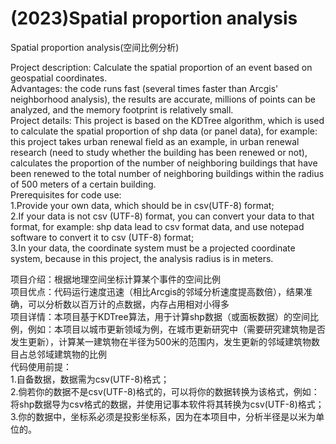 # (2023)Spatial proportion analysis
Spatial proportion analysis(空间比例分析)

Project description: Calculate the spatial proportion of an event based on geospatial coordinates.  
Advantages: the code runs fast (several times faster than Arcgis' neighborhood analysis), the results are accurate, millions of points can be analyzed, and the memory footprint is relatively small.  
Project details: This project is based on the KDTree algorithm, which is used to calculate the spatial proportion of shp data (or panel data), for example: this project takes urban renewal field as an example, in urban renewal research (need to study whether the building has been renewed or not), calculates the proportion of the number of neighboring buildings that have been renewed to the total number of neighboring buildings within the radius of 500 meters of a certain building.  
Prerequisites for code use:  
1.Provide your own data, which should be in csv(UTF-8) format;  
2.If your data is not csv (UTF-8) format, you can convert your data to that format, for example: shp data lead to csv format data, and use notepad software to convert it to csv (UTF-8) format;  
3.In your data, the coordinate system must be a projected coordinate system, because in this project, the analysis radius is in meters.

项目介绍：根据地理空间坐标计算某个事件的空间比例  
项目优点：代码运行速度迅速（相比Arcgis的邻域分析速度提高数倍），结果准确，可以分析数以百万计的点数据，内存占用相对小得多  
项目详情：本项目基于KDTree算法，用于计算shp数据（或面板数据）的空间比例，例如：本项目以城市更新领域为例，在城市更新研究中（需要研究建筑物是否发生更新），计算某一建筑物在半径为500米的范围内，发生更新的邻域建筑物数目占总邻域建筑物的比例  
代码使用前提：  
1.自备数据，数据需为csv(UTF-8)格式；  
2.倘若你的数据不是csv(UTF-8)格式的，可以将你的数据转换为该格式，例如：将shp数据导为csv格式的数据，并使用记事本软件将其转换为csv(UTF-8)格式；  
3.你的数据中，坐标系必须是投影坐标系，因为在本项目中，分析半径是以米为单位的。
